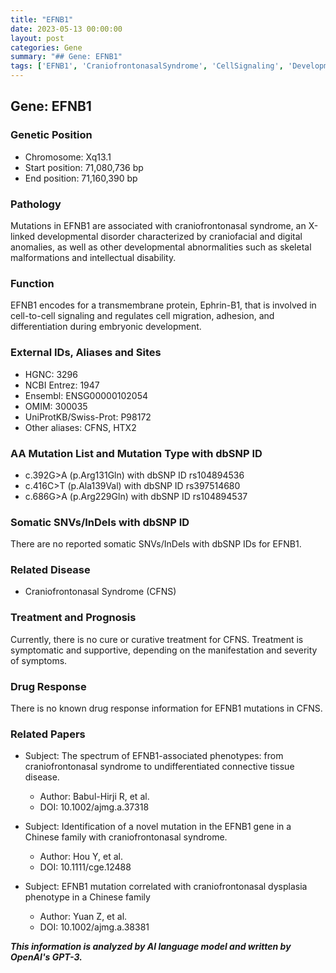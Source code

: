 ```yaml
---
title: "EFNB1"
date: 2023-05-13 00:00:00
layout: post
categories: Gene
summary: "## Gene: EFNB1"
tags: ['EFNB1', 'CraniofrontonasalSyndrome', 'CellSignaling', 'DevelopmentalDisorder', 'GeneticMutation', 'SymptomaticTreatment', 'GeneticInformationAnalysis', 'BiomedicalResearch']
---
```


## Gene: EFNB1

### Genetic Position
- Chromosome: Xq13.1 
- Start position: 71,080,736 bp 
- End position: 71,160,390 bp

### Pathology
Mutations in EFNB1 are associated with craniofrontonasal syndrome, an X-linked developmental disorder characterized by craniofacial and digital anomalies, as well as other developmental abnormalities such as skeletal malformations and intellectual disability.

### Function
EFNB1 encodes for a transmembrane protein, Ephrin-B1, that is involved in cell-to-cell signaling and regulates cell migration, adhesion, and differentiation during embryonic development.

### External IDs, Aliases and Sites
- HGNC: 3296
- NCBI Entrez: 1947
- Ensembl: ENSG00000102054
- OMIM: 300035
- UniProtKB/Swiss-Prot: P98172
- Other aliases: CFNS, HTX2

### AA Mutation List and Mutation Type with dbSNP ID
- c.392G>A (p.Arg131Gln) with dbSNP ID rs104894536
- c.416C>T (p.Ala139Val) with dbSNP ID rs397514680
- c.686G>A (p.Arg229Gln) with dbSNP ID rs104894537

### Somatic SNVs/InDels with dbSNP ID
There are no reported somatic SNVs/InDels with dbSNP IDs for EFNB1.

### Related Disease
- Craniofrontonasal Syndrome (CFNS)

### Treatment and Prognosis
Currently, there is no cure or curative treatment for CFNS. Treatment is symptomatic and supportive, depending on the manifestation and severity of symptoms.

### Drug Response
There is no known drug response information for EFNB1 mutations in CFNS.

### Related Papers
- Subject: The spectrum of EFNB1-associated phenotypes: from craniofrontonasal syndrome to undifferentiated connective tissue disease.
  - Author: Babul-Hirji R, et al.
  - DOI: 10.1002/ajmg.a.37318

- Subject: Identification of a novel mutation in the EFNB1 gene in a Chinese family with craniofrontonasal syndrome.
  - Author: Hou Y, et al.
  - DOI: 10.1111/cge.12488

- Subject: EFNB1 mutation correlated with craniofrontonasal dysplasia phenotype in a Chinese family
  - Author: Yuan Z, et al.
  - DOI: 10.1002/ajmg.a.38381

**_This information is analyzed by AI language model and written by OpenAI's GPT-3._**